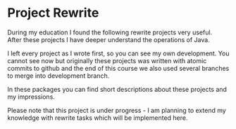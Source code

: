 # Project Rewrite
During my education I found the following rewrite projects very useful.  
After these projects I have deeper understand the operations of Java.

I left every project as I wrote first, so you can see my own development. 
You cannot see now but originally these projects was written with atomic commits to github and the end of this course we also used several branches to merge into development branch.

In these packages you can find short descriptions about these projects and my impressions.

Please note that this project is under progress - I am planning to extend my knowledge with rewrite tasks which will be implemented here.
